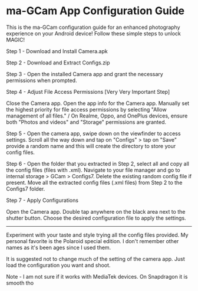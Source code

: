 # ma-GCam App Configuration Guide

This is the ma-GCam configuration guide for an enhanced photography experience on your Android device! Follow these simple steps to unlock MAGIC!

Step 1 - Download and Install Camera.apk

Step 2 - Download and Extract Configs.zip

Step 3 - Open the installed Camera app and grant the necessary permissions when prompted.

Step 4 - Adjust File Access Permissions [Very Very Important Step]

Close the Camera app. Open the app info for the Camera app. Manually set the highest priority for file access permissions by selecting "Allow management of all files." / On Realme, Oppo, and OnePlus devices, ensure both "Photos and videos" and "Storage" permissions are granted.

Step 5 - Open the camera app, swipe down on the viewfinder to access settings. Scroll all the way down and tap on "Configs" > tap on "Save" provide a random name and this will create the directory to store your config files.

Step 6 - Open the folder that you extracted in Step 2, select all and copy all the config files (files with .xml). Navigate to your file manager and go to internal storage > GCam > Configs7. Delete the existing random config file if present. Move all the extracted config files (.xml files) from Step 2 to the Configs7 folder.

Step 7 - Apply Configurations

Open the Camera app. Double tap anywhere on the black area next to the shutter button. Choose the desired configuration file to apply the settings.

--------------------------------------------------------------------------------------------------------------------------------------------------------------------------------------------------------------

Experiment with your taste and style trying all the config files provided. My personal favorite is the Polaroid special edition. I don't remember other names as it's been ages since I used them.

It is suggested not to change much of the setting of the camera app. Just load the configuration you want and shoot.

Note - I am not sure if it works with MediaTek devices. On Snapdragon it is smooth tho
